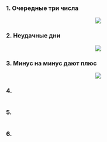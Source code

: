 ### 1. Очередные три числа
<p align="center"> 
  <img src="https://user-images.githubusercontent.com/23150134/58586256-50c56e00-8263-11e9-8bca-ccdf2322d0ad.png">
</p>

### 2. Неудачные дни
<p align="center"> 
  <img src="https://user-images.githubusercontent.com/23150134/58586387-9a15bd80-8263-11e9-9319-f222c6432943.png">
</p>

### 3. Минус на минус дают плюс
<p align="center"> 
  <img src="https://user-images.githubusercontent.com/23150134/58586408-a6017f80-8263-11e9-920c-0e105321e56a.png">
</p>

### 4.
<p align="center"> 
  <img src="">
</p>

### 5.
<p align="center"> 
  <img src="">
</p>

### 6.
<p align="center"> 
  <img src="">
</p>
